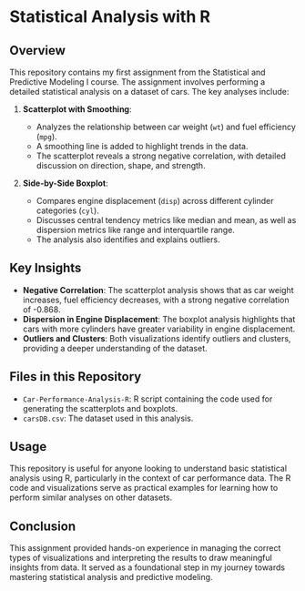 # Statistical Analysis with R

## Overview
This repository contains my first assignment from the Statistical and Predictive Modeling I course. The assignment involves performing a detailed statistical analysis on a dataset of cars. The key analyses include:

1. **Scatterplot with Smoothing**:
   - Analyzes the relationship between car weight (`wt`) and fuel efficiency (`mpg`).
   - A smoothing line is added to highlight trends in the data.
   - The scatterplot reveals a strong negative correlation, with detailed discussion on direction, shape, and strength.

2. **Side-by-Side Boxplot**:
   - Compares engine displacement (`disp`) across different cylinder categories (`cyl`).
   - Discusses central tendency metrics like median and mean, as well as dispersion metrics like range and interquartile range.
   - The analysis also identifies and explains outliers.

## Key Insights
- **Negative Correlation**: The scatterplot analysis shows that as car weight increases, fuel efficiency decreases, with a strong negative correlation of -0.868.
- **Dispersion in Engine Displacement**: The boxplot analysis highlights that cars with more cylinders have greater variability in engine displacement.
- **Outliers and Clusters**: Both visualizations identify outliers and clusters, providing a deeper understanding of the dataset.

## Files in this Repository
- `Car-Performance-Analysis-R`: R script containing the code used for generating the scatterplots and boxplots.
- `carsDB.csv`: The dataset used in this analysis.

## Usage
This repository is useful for anyone looking to understand basic statistical analysis using R, particularly in the context of car performance data. The R code and visualizations serve as practical examples for learning how to perform similar analyses on other datasets.

## Conclusion
This assignment provided hands-on experience in managing the correct types of visualizations and interpreting the results to draw meaningful insights from data. It served as a foundational step in my journey towards mastering statistical analysis and predictive modeling.

